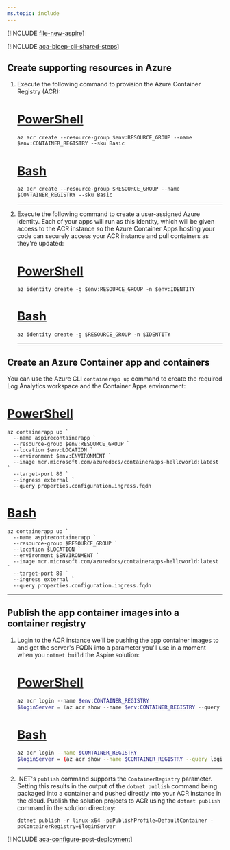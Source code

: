 ```yaml
---
ms.topic: include
---
```


[!INCLUDE [file-new-aspire](../../../includes/file-new-aspire.md)]

[!INCLUDE [aca-bicep-cli-shared-steps](aca-bicep-cli-shared-steps.md)]

## Create supporting resources in Azure

1. Execute the following command to provision the Azure Container Registry (ACR):

    # [PowerShell](#tab/powershell)

    ```azurecli
    az acr create --resource-group $env:RESOURCE_GROUP --name $env:CONTAINER_REGISTRY --sku Basic
    ```

    # [Bash](#tab/bash)

    ```azurecli
    az acr create --resource-group $RESOURCE_GROUP --name $CONTAINER_REGISTRY --sku Basic
    ```

    ---

1. Execute the following command to create a user-assigned Azure identity. Each of your apps will run as this identity, which will be given access to the ACR instance so the Azure Container Apps hosting your code can securely access your ACR instance and pull containers as they're updated:

    # [PowerShell](#tab/powershell)

    ```azurecli
    az identity create -g $env:RESOURCE_GROUP -n $env:IDENTITY
    ```

    # [Bash](#tab/bash)

    ```azurecli
    az identity create -g $RESOURCE_GROUP -n $IDENTITY
    ```

    ---

## Create an Azure Container app and containers

You can use the Azure CLI `containerapp up` command to create the required Log Analytics workspace and the Container Apps environment:

# [PowerShell](#tab/powershell)

```azurecli
az containerapp up `
  --name aspirecontainerapp `
  --resource-group $env:RESOURCE_GROUP `
  --location $env:LOCATION `
  --environment $env:ENVIRONMENT `
  --image mcr.microsoft.com/azuredocs/containerapps-helloworld:latest `
  --target-port 80 `
  --ingress external `
  --query properties.configuration.ingress.fqdn
```

# [Bash](#tab/bash)

```azurecli
az containerapp up `
  --name aspirecontainerapp `
  --resource-group $RESOURCE_GROUP `
  --location $LOCATION `
  --environment $ENVIRONMENT `
  --image mcr.microsoft.com/azuredocs/containerapps-helloworld:latest `
  --target-port 80 `
  --ingress external `
  --query properties.configuration.ingress.fqdn
```

---

## Publish the app container images into a container registry

1. Login to the ACR instance we'll be pushing the app container images to and get the server's FQDN into a parameter you'll use in a moment when you `dotnet build` the Aspire solution:

    # [PowerShell](#tab/powershell)

    ```powershell
    az acr login --name $env:CONTAINER_REGISTRY
    $loginServer = (az acr show --name $env:CONTAINER_REGISTRY --query loginServer --output tsv)
    ```

    # [Bash](#tab/bash)

    ```bash
    az acr login --name $CONTAINER_REGISTRY
    $loginServer = (az acr show --name $CONTAINER_REGISTRY --query loginServer --output tsv)
    ```

    ---

1. .NET's `publish` command supports the `ContainerRegistry` parameter. Setting this results in the output of the `dotnet publish` command being packaged into a container and pushed directly into your ACR instance in the cloud. Publish the solution projects to ACR using the `dotnet publish` command in the solution directory:

    ```dotnetcli
    dotnet publish -r linux-x64 -p:PublishProfile=DefaultContainer -p:ContainerRegistry=$loginServer
    ```

[!INCLUDE [aca-configure-post-deployment](aca-configure-post-deployment.md)]
